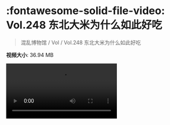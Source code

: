 # :fontawesome-solid-file-video: Vol.248 东北大米为什么如此好吃

> 混乱博物馆 / Vol / Vol.248 东北大米为什么如此好吃

**视频大小**: 36.94 MB

<div class="video"><video src="https://file.hsyhx.top/archive/混乱博物馆/Vol/Vol.248 东北大米为什么如此好吃.mp4" controls preload>🤔 您的浏览器不支持 video 标签</video></div>